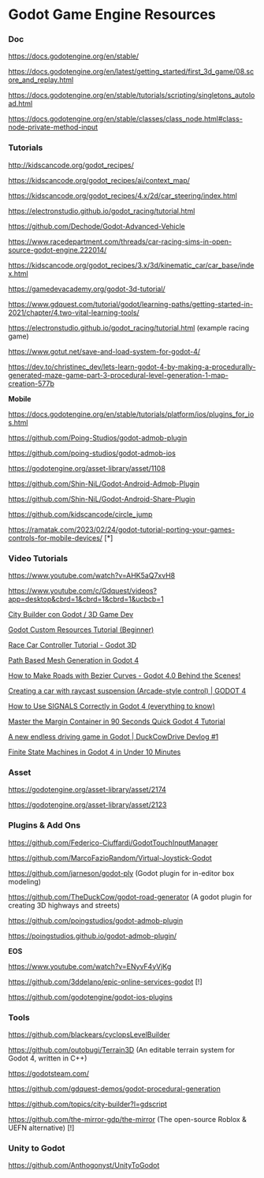 # Godot Game Engine Resources

### Doc

https://docs.godotengine.org/en/stable/

https://docs.godotengine.org/en/latest/getting_started/first_3d_game/08.score_and_replay.html

https://docs.godotengine.org/en/stable/tutorials/scripting/singletons_autoload.html

https://docs.godotengine.org/en/stable/classes/class_node.html#class-node-private-method-input

### Tutorials

http://kidscancode.org/godot_recipes/

https://kidscancode.org/godot_recipes/ai/context_map/

https://kidscancode.org/godot_recipes/4.x/2d/car_steering/index.html

https://electronstudio.github.io/godot_racing/tutorial.html

https://github.com/Dechode/Godot-Advanced-Vehicle

https://www.racedepartment.com/threads/car-racing-sims-in-open-source-godot-engine.222014/

https://kidscancode.org/godot_recipes/3.x/3d/kinematic_car/car_base/index.html

https://gamedevacademy.org/godot-3d-tutorial/

https://www.gdquest.com/tutorial/godot/learning-paths/getting-started-in-2021/chapter/4.two-vital-learning-tools/

https://electronstudio.github.io/godot_racing/tutorial.html (example racing game)

https://www.gotut.net/save-and-load-system-for-godot-4/

https://dev.to/christinec_dev/lets-learn-godot-4-by-making-a-procedurally-generated-maze-game-part-3-procedural-level-generation-1-map-creation-577b

**Mobile**

https://docs.godotengine.org/en/stable/tutorials/platform/ios/plugins_for_ios.html

https://github.com/Poing-Studios/godot-admob-plugin

https://github.com/poing-studios/godot-admob-ios

https://godotengine.org/asset-library/asset/1108

https://github.com/Shin-NiL/Godot-Android-Admob-Plugin

https://github.com/Shin-NiL/Godot-Android-Share-Plugin

https://github.com/kidscancode/circle_jump

https://ramatak.com/2023/02/24/godot-tutorial-porting-your-games-controls-for-mobile-devices/ [*]

### Video Tutorials

https://www.youtube.com/watch?v=AHK5aQ7xvH8

https://www.youtube.com/c/Gdquest/videos?app=desktop&cbrd=1&cbrd=1&cbrd=1&ucbcb=1

[City Builder con Godot / 3D Game Dev](https://m.youtube.com/watch?v=uS-CG49G2To)

[Godot Custom Resources Tutorial (Beginner)](https://www.youtube.com/watch?v=fdRJqnOrz98)

[Race Car Controller Tutorial - Godot 3D](https://www.youtube.com/watch?v=5m7nBj98rx4)

[Path Based Mesh Generation in Godot 4](https://www.youtube.com/watch?v=Gfpnxg-jne4)

[How to Make Roads with Bezier Curves - Godot 4.0 Behind the Scenes!](https://www.youtube.com/watch?v=4nOEVPjVmjc)

[Creating a car with raycast suspension (Arcade-style control) | GODOT 4](https://www.youtube.com/watch?v=jwUstio6R3I)

[How to Use SIGNALS Correctly in Godot 4 (everything to know)](https://www.youtube.com/watch?v=Q1w02E4H-as)

[Master the Margin Container in 90 Seconds Quick Godot 4 Tutorial](https://www.youtube.com/watch?v=aMUxOBpKd7o)

[A new endless driving game in Godot | DuckCowDrive Devlog #1](https://m.youtube.com/watch?v=OkdNC1Ov2ck)

[Finite State Machines in Godot 4 in Under 10 Minutes](https://www.youtube.com/watch?v=ow_Lum-Agbs)

### Asset

https://godotengine.org/asset-library/asset/2174

https://godotengine.org/asset-library/asset/2123

### Plugins & Add Ons

https://github.com/Federico-Ciuffardi/GodotTouchInputManager

https://github.com/MarcoFazioRandom/Virtual-Joystick-Godot

https://github.com/jarneson/godot-ply (Godot plugin for in-editor box modeling)

https://github.com/TheDuckCow/godot-road-generator (A godot plugin for creating 3D highways and streets)

https://github.com/poingstudios/godot-admob-plugin

https://poingstudios.github.io/godot-admob-plugin/

**EOS**

https://www.youtube.com/watch?v=ENyvF4yVjKg

https://github.com/3ddelano/epic-online-services-godot [!]

https://github.com/godotengine/godot-ios-plugins

### Tools

https://github.com/blackears/cyclopsLevelBuilder

https://github.com/outobugi/Terrain3D (An editable terrain system for Godot 4, written in C++)

https://godotsteam.com/

https://github.com/gdquest-demos/godot-procedural-generation

https://github.com/topics/city-builder?l=gdscript

https://github.com/the-mirror-gdp/the-mirror (The open-source Roblox & UEFN alternative) [!]

### Unity to Godot

https://github.com/Anthogonyst/UnityToGodot
